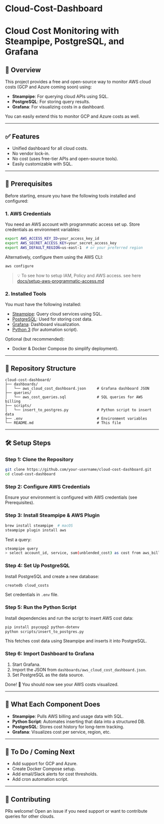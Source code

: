 # Cloud-Cost-Dashboard
# Cloud Cost Monitoring with Steampipe, PostgreSQL, and Grafana

## 📌 Overview
This project provides a free and open-source way to monitor AWS cloud costs (GCP and Azure coming soon) using:

- **Steampipe**: For querying cloud APIs using SQL.
- **PostgreSQL**: For storing query results.
- **Grafana**: For visualizing costs in a dashboard.

You can easily extend this to monitor GCP and Azure costs as well.

---

## ✅ Features
- Unified dashboard for all cloud costs.
- No vendor lock-in.
- No cost (uses free-tier APIs and open-source tools).
- Easily customizable with SQL.

---

## 🔧 Prerequisites
Before starting, ensure you have the following tools installed and configured:

### 1. AWS Credentials
You need an AWS account with programmatic access set up. Store credentials as environment variables:
```bash
export AWS_ACCESS_KEY_ID=your_access_key_id
export AWS_SECRET_ACCESS_KEY=your_secret_access_key
export AWS_DEFAULT_REGION=us-east-1  # or your preferred region
```
Alternatively, configure them using the AWS CLI:
```bash
aws configure
```
> :bulb: To see how to setup IAM, Policy and AWS access. see here [docs/setup-aws-programmatic-access.md](https://github.com/imran1509/Cloud-Cost-Dashboard/blob/main/docs/setup-aws-programmatic-access.md)

### 2. Installed Tools
You must have the following installed:

- [Steampipe](https://steampipe.io/downloads): Query cloud services using SQL.
- [PostgreSQL](https://www.postgresql.org/download/): Used for storing cost data.
- [Grafana](https://grafana.com/grafana/download): Dashboard visualization.
- [Python 3](https://www.python.org/downloads/) (for automation script).

Optional (but recommended):
- Docker & Docker Compose (to simplify deployment).

---

## 📁 Repository Structure
```
cloud-cost-dashboard/
├── dashboards/
│   └── aws_cloud_cost_dashboard.json     # Grafana dashboard JSON
├── queries/
│   └── aws_cost_queries.sql              # SQL queries for AWS billing
├── scripts/
│   └── insert_to_postgres.py             # Python script to insert data
├── .env                                  # Environment variables
└── README.md                             # This file
```

---

## 🛠️ Setup Steps

### Step 1: Clone the Repository
```bash
git clone https://github.com/your-username/cloud-cost-dashboard.git
cd cloud-cost-dashboard
```

### Step 2: Configure AWS Credentials
Ensure your environment is configured with AWS credentials (see Prerequisites).

### Step 3: Install Steampipe & AWS Plugin
```bash
brew install steampipe  # macOS
steampipe plugin install aws
```
Test a query:
```bash
steampipe query
> select account_id, service, sum(unblended_cost) as cost from aws_billing_usage_by_service where usage_start_date >= current_date - interval '30 days' group by account_id, service;
```

### Step 4: Set Up PostgreSQL
Install PostgreSQL and create a new database:
```bash
createdb cloud_costs
```
Set credentials in `.env` file.

### Step 5: Run the Python Script
Install dependencies and run the script to insert AWS cost data:
```bash
pip install psycopg2 python-dotenv
python scripts/insert_to_postgres.py
```
This fetches cost data using Steampipe and inserts it into PostgreSQL.

### Step 6: Import Dashboard to Grafana
1. Start Grafana.
2. Import the JSON from `dashboards/aws_cloud_cost_dashboard.json`.
3. Set PostgreSQL as the data source.

Done! 🎉 You should now see your AWS costs visualized.

---

## 🧠 What Each Component Does
- **Steampipe**: Pulls AWS billing and usage data with SQL.
- **Python Script**: Automates inserting that data into a structured DB.
- **PostgreSQL**: Stores cost history for long-term tracking.
- **Grafana**: Visualizes cost per service, region, etc.

---

## 📌 To Do / Coming Next
- Add support for GCP and Azure.
- Create Docker Compose setup.
- Add email/Slack alerts for cost thresholds.
- Add cron automation script.

---

## 🤝 Contributing
PRs welcome! Open an issue if you need support or want to contribute queries for other clouds.
